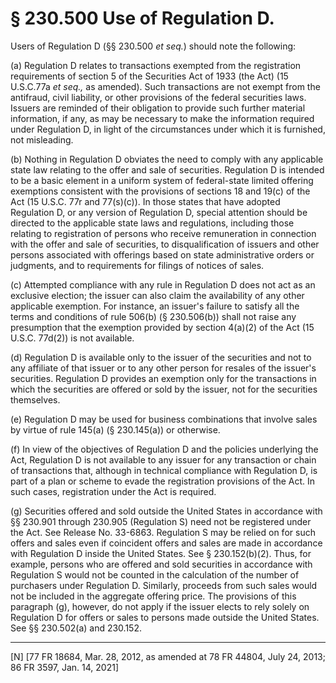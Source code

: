 # § 230.500   Use of Regulation D.

Users of Regulation D (§§ 230.500 *et seq.*) should note the following:


(a) Regulation D relates to transactions exempted from the registration requirements of section 5 of the Securities Act of 1933 (the Act) (15 U.S.C.77a *et seq.,* as amended). Such transactions are not exempt from the antifraud, civil liability, or other provisions of the federal securities laws. Issuers are reminded of their obligation to provide such further material information, if any, as may be necessary to make the information required under Regulation D, in light of the circumstances under which it is furnished, not misleading.


(b) Nothing in Regulation D obviates the need to comply with any applicable state law relating to the offer and sale of securities. Regulation D is intended to be a basic element in a uniform system of federal-state limited offering exemptions consistent with the provisions of sections 18 and 19(c) of the Act (15 U.S.C. 77r and 77(s)(c)). In those states that have adopted Regulation D, or any version of Regulation D, special attention should be directed to the applicable state laws and regulations, including those relating to registration of persons who receive remuneration in connection with the offer and sale of securities, to disqualification of issuers and other persons associated with offerings based on state administrative orders or judgments, and to requirements for filings of notices of sales.


(c) Attempted compliance with any rule in Regulation D does not act as an exclusive election; the issuer can also claim the availability of any other applicable exemption. For instance, an issuer's failure to satisfy all the terms and conditions of rule 506(b) (§ 230.506(b)) shall not raise any presumption that the exemption provided by section 4(a)(2) of the Act (15 U.S.C. 77d(2)) is not available.


(d) Regulation D is available only to the issuer of the securities and not to any affiliate of that issuer or to any other person for resales of the issuer's securities. Regulation D provides an exemption only for the transactions in which the securities are offered or sold by the issuer, not for the securities themselves.


(e) Regulation D may be used for business combinations that involve sales by virtue of rule 145(a) (§ 230.145(a)) or otherwise.


(f) In view of the objectives of Regulation D and the policies underlying the Act, Regulation D is not available to any issuer for any transaction or chain of transactions that, although in technical compliance with Regulation D, is part of a plan or scheme to evade the registration provisions of the Act. In such cases, registration under the Act is required.


(g) Securities offered and sold outside the United States in accordance with §§ 230.901 through 230.905 (Regulation S) need not be registered under the Act. See Release No. 33-6863. Regulation S may be relied on for such offers and sales even if coincident offers and sales are made in accordance with Regulation D inside the United States. See § 230.152(b)(2). Thus, for example, persons who are offered and sold securities in accordance with Regulation S would not be counted in the calculation of the number of purchasers under Regulation D. Similarly, proceeds from such sales would not be included in the aggregate offering price. The provisions of this paragraph (g), however, do not apply if the issuer elects to rely solely on Regulation D for offers or sales to persons made outside the United States. See §§ 230.502(a) and 230.152.



---

[N] [77 FR 18684, Mar. 28, 2012, as amended at 78 FR 44804, July 24, 2013; 86 FR 3597, Jan. 14, 2021]




